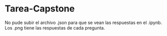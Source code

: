 # Tarea-Capstone

No pude subir el archivo .json para que se vean las respuestas en el .ipynb. Los .png tiene las respuestas de cada pregunta.
